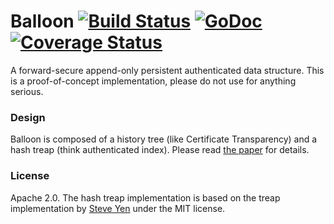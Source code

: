 # Balloon [![Build Status](https://travis-ci.org/pylls/balloon.svg?branch=master)](https://travis-ci.org/pylls/balloon) [![GoDoc](https://godoc.org/github.com/pylls/balloon?status.png)](https://godoc.org/github.com/pylls/balloon) [![Coverage Status](https://coveralls.io/repos/pylls/balloon/badge.svg?branch=master&service=github)](https://coveralls.io/github/pylls/balloon?branch=master)
A forward-secure append-only persistent authenticated data structure.
This is a proof-of-concept implementation, please do not use for anything serious.

### Design
Balloon is composed of a history tree (like Certificate Transparency) and a
hash treap (think authenticated index).
Please read [the paper](https://eprint.iacr.org/2015/007) for details.

### License
Apache 2.0. The hash treap implementation is based on the treap implementation
by [Steve Yen](https://github.com/steveyen/gtreap) under the MIT license.

